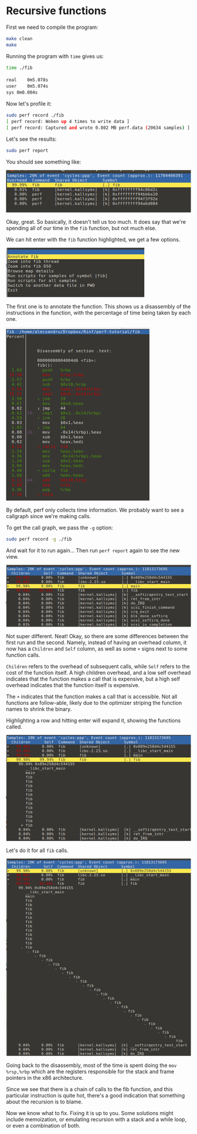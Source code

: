 # Recursive functions

First we need to compile the program:

```bash
make clean
make
```

Running the program with `time` gives us:

```bash
time ./fib

real    0m5.078s
user    0m5.074s
sys 0m0.004s
```

Now let's profile it:

```bash
sudo perf record ./fib
[ perf record: Woken up 4 times to write data ]
[ perf record: Captured and wrote 0.802 MB perf.data (20634 samples) ]
```

Let's see the results:

```bash
sudo perf report
```

You should see something like:

![1](img/Selection_001.png?raw=true)

Okay, great. So basically, it doesn't tell us too much. It does say that we're spending all of our time in the `fib` function, but not much else. 

We can hit enter with the `fib` function highlighted, we get a few options.
 
![2](img/Selection_002.png?raw=true)

The first one is to annotate the function. This shows us a disassembly of the instructions in the function, with the percentage of time being taken by each one. 

![3](img/Selection_003.png?raw=true)

By default, perf only collects time information. We probably want to see a callgraph since we're making calls.

To get the call graph, we pass the `-g` option:

```bash
sudo perf record -g ./fib
```

And wait for it to run again... Then run `perf report` again to see the new view.

![4](img/Selection_006.png?raw=true)

Not super different. Neat! Okay, so there are some differences between the first run and the second. Namely, instead of having an overhead column, it now has a `Children` and `Self` column, as well as some `+` signs next to some function calls.

`Children` refers to the overhead of subsequent calls, while `Self` refers to the cost of the function itself. A high children overhead, and a low self overhead indicates that the function makes a call that is expensive, but a high self overhead indicates that the function itself is expensive.

The `+` indicates that the function makes a call that is accessible. Not all functions are follow-able, likely due to the optimizer striping the function names to shrink the binary.

Highlighting a row and hitting enter will expand it, showing the functions called. 

![5](img/Selection_007.png?raw=true)

Let's do it for all `fib` calls.

![6](img/Selection_008.png?raw=true)

Going back to the disassembly, most of the time is spent doing the `mov %rsp,%rbp` which are the registers responsible for the stack and frame pointers in the x86 architecture. 

Since we see that there is a chain of calls to the fib function, and this particular instruction is quite hot, there's a good indication that something about the recursion is to blame. 

Now we know what to fix. Fixing it is up to you. Some solutions might include memoization, or emulating recursion with a stack and a while loop, or even a combination of both.


